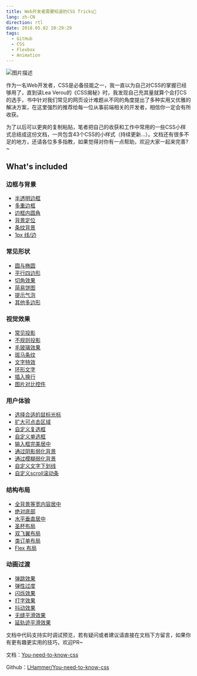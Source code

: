 ```yaml
---
title: Web开发者需要知道的CSS Tricks🚨
lang: zh-CN
direction: rtl
date: 2018.05.02 20:29:29
tags: 
  - GitHub
  - CSS
  - Flexbox
  - Animation
---
```


![图片描述](/public/css/images/csstricks.png)

作为一名Web开发者，CSS是必备技能之一，我一直以为自己对CSS的掌握已经够用了，直到读Lea Verou的《CSS揭秘》时，我发现自己充其量就算个会打CS的选手，书中针对我们常见的网页设计难题从不同的角度提出了多种实用又优雅的解决方案，在这里强烈的推荐给每一位从事前端相关的开发者，相信你一定会有所收获。

为了以后可以更爽的复制粘贴，笔者把自己的收获和工作中常用的一些CSS小样式总结成这份文档，一共包含43个CSS的小样式（持续更新…）。文档还有很多不足的地方，还请各位多多指教，如果觉得对你有一点帮助，欢迎大家一起来完善?~

## What's included ##

### 边框与背景 ###

 - [半透明边框][2] 
 - [多重边框][3]
 - [边框内圆角][4]
 - [背景定位][5]
 - [条纹背景][6]
 - [1px 线/边][7]

### 常见形状 ###

 - [圆与椭圆][8]
 - [平行四边形][9]
 - [切角效果][10]
 - [简易饼图][11]
 - [提示气泡][12]
 - [其他多边形][13]

### 视觉效果 ###

 - [常见投影][14]
 - [不规则投影][15]
 - [毛玻璃效果][16]
 - [斑马条纹][17] 
 - [文字特效][18]
 - [环形文字][19]
 - [插入换行][20]
 - [图片对比控件][21]

### 用户体验 ###

 - [选择合适的鼠标光标][22]
 - [扩大可点击区域][23]
 - [自定义复选框][24]
 - [自定义单选框][25]
 - [输入框完美居中][26]
 - [通过阴影弱化背景][27]
 - [通过模糊弱化背景][28]
 - [自定义文字下划线][29]
 - [自定义scroll滚动条][30]

### 结构布局 ###

 - [全背景等宽内容居中][31]
 - [绝对底部][32]
 - [水平垂直居中][33]
 - [圣杯布局][34]
 - [双飞翼布局][35]
 - [类订单布局][36]
 - [Flex 布局][37]

### 动画过渡 ###

 - [弹跳效果][38]
 - [弹性过度][39]
 - [闪烁效果][40]
 - [打字效果][41]
 - [抖动效果][42]
 - [无缝平滑效果][43]
 - [延轨迹平滑效果][44]

文档中代码支持实时调试预览，若有疑问或者建议请直接在文档下方留言，如果你有更有趣更实用的技巧，欢迎PR~

文档：[You-need-to-know-css][45]

Github：[LHammer/You-need-to-know-css][46]

<br><br>

  [2]: https://lhammer.cn/You-need-to-know-css/#/translucent-borders
  [3]: https://lhammer.cn/You-need-to-know-css/#/multiple-borders
  [4]: https://lhammer.cn/You-need-to-know-css/#/inner-rounding
  [5]: https://lhammer.cn/You-need-to-know-css/#/extended-bg-position
  [6]: https://lhammer.cn/You-need-to-know-css/#/stripes-background
  [7]: https://lhammer.cn/You-need-to-know-css/#/one-pixel-line
  [8]: https://lhammer.cn/You-need-to-know-css/#/ellipse
  [9]: https://lhammer.cn/You-need-to-know-css/#/parallelogram
  [10]: https://lhammer.cn/You-need-to-know-css/#/bevel-corners
  [11]: https://lhammer.cn/You-need-to-know-css/#/pie-chart
  [12]: https://lhammer.cn/You-need-to-know-css/#/poptip
  [13]: https://lhammer.cn/You-need-to-know-css/#/polygon
  [14]: https://lhammer.cn/You-need-to-know-css/#/single-projection
  [15]: https://lhammer.cn/You-need-to-know-css/#/irregular-projection
  [16]: https://lhammer.cn/You-need-to-know-css/#/frosted-glass
  [17]: https://lhammer.cn/You-need-to-know-css/#/zebra-stripes
  [18]: https://lhammer.cn/You-need-to-know-css/#/text-effects
  [19]: https://lhammer.cn/You-need-to-know-css/#/circular-text
  [20]: https://lhammer.cn/You-need-to-know-css/#/line-breaks
  [21]: https://lhammer.cn/You-need-to-know-css/#/image-slider
  [22]: https://lhammer.cn/You-need-to-know-css/#/mouse-cursor
  [23]: https://lhammer.cn/You-need-to-know-css/#/extend-hit-area
  [24]: https://lhammer.cn/You-need-to-know-css/#/custom-checkbox
  [25]: https://lhammer.cn/You-need-to-know-css/#/custom-radio
  [26]: https://lhammer.cn/You-need-to-know-css/#/input-align
  [27]: https://lhammer.cn/You-need-to-know-css/#/shadow-weaken-background
  [28]: https://lhammer.cn/You-need-to-know-css/#/blurry-weaken-background
  [29]: https://lhammer.cn/You-need-to-know-css/#/text-underline
  [30]: https://lhammer.cn/You-need-to-know-css/#/scrollbar
  [31]: https://lhammer.cn/You-need-to-know-css/#/fluid-fixed
  [32]: https://lhammer.cn/You-need-to-know-css/#/sticky-footer
  [33]: https://lhammer.cn/You-need-to-know-css/#/centering-known
  [34]: https://lhammer.cn/You-need-to-know-css/#/holy-grail-layout?v=1
  [35]: https://lhammer.cn/You-need-to-know-css/#/double-wing-layout?v=1
  [36]: https://lhammer.cn/You-need-to-know-css/#/class-order-layout
  [37]: https://lhammer.cn/You-need-to-know-css/#/flexbox-layout
  [38]: https://lhammer.cn/You-need-to-know-css/#/bounce
  [39]: https://lhammer.cn/You-need-to-know-css/#/elastic
  [40]: https://lhammer.cn/You-need-to-know-css/#/blink
  [41]: https://lhammer.cn/You-need-to-know-css/#/typing
  [42]: https://lhammer.cn/You-need-to-know-css/#/shake
  [43]: https://lhammer.cn/You-need-to-know-css/#/smooth
  [44]: https://lhammer.cn/You-need-to-know-css/#/circular-smooth
  [45]: https://lhammer.cn/You-need-to-know-css/#/
  [46]: https://github.com/l-hammer/You-need-to-know-css